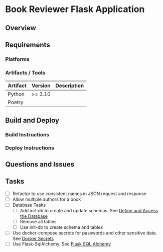 # Book Reviewer Flask Application
## Overview

## Requirements
### Platforms
### Artifacts / Tools
| Artifact |  Version | Description |
|:---------|---------:|:------------|
| Python   | \>= 3.10 |             |
| Poetry   |          |             |

## Build and Deploy
### Build Instructions
### Deploy Instructions
## Questions and Issues
## Tasks
- [ ] Refactor to use consistent names in JSON request and response
- [ ] Allow multiple authors for a book
- [ ] Database Tasks
  - [ ] Add init-db to create and update schemas. See [Define and Access the Database](https://flask.palletsprojects.com/en/2.3.x/tutorial/database/)
  - [ ] Remove all tables
  - [ ] Use init-db to create schema and tables
- [ ] Use docker-compose secrets for passwords and other sensitive data. See [Docker Secrets](https://docs.docker.com/compose/use-secrets/)
- [ ] Use Flask-SqlAlchemy. See [Flask SQL Alchemy](https://flask-sqlalchemy.palletsprojects.com/en/3.1.x/)
